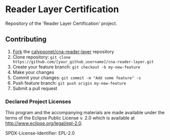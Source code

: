# Reader Layer Certification 

Repository of the 'Reader Layer Certification' project.


## Contributing

1. [Fork](https://help.github.com/articles/fork-a-repo/) the [calypsonet/cna-reader-layer](https://github.com/calypsonet/cna-reader-layer) repository
2. Clone repository: `git clone https://github.com/[your_github_username]/cna-reader-layer.git`
3. Create your feature branch: `git checkout -b my-new-feature`
4. Make your changes
5. Commit your changes: `git commit -m "Add some feature" -s`
6. Push feature branch: `git push origin my-new-feature`
7. Submit a pull request


### Declared Project Licenses

This program and the accompanying materials are made available under the terms
of the Eclipse Public License v. 2.0 which is available at
http://www.eclipse.org/legal/epl-2.0.

SPDX-License-Identifier: EPL-2.0